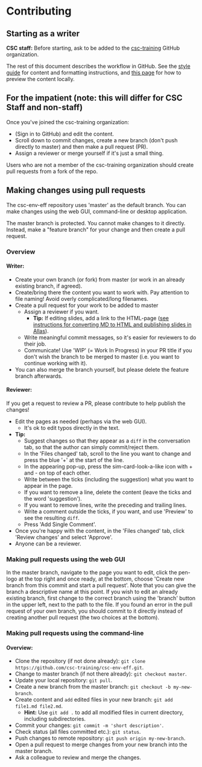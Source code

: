# Contributing

## Starting as a writer

**CSC staff:** Before starting, ask to be added to the
[csc-training](https://github.com/csc-training) GitHub organization.

The rest of this document describes the workflow in GitHub. See the
[style guide](STYLEGUIDE.md) for content and formatting instructions,
and [this page](PREVIEW.md) for how to preview the content locally.

## For the impatient (note: this will differ for CSC Staff and non-staff)

Once you've joined the csc-training organization:

* (Sign in to GitHub) and edit the content.
* Scroll down to commit changes, create a new branch (don't push directly to
  master) and then make a pull request (PR).
* Assign a reviewer or merge yourself if it's just a small thing.

Users who are not a member of the csc-training organization should
create pull requests from a fork of the repo.

## Making changes using pull requests

The csc-env-eff repository uses 'master' as the default branch. You can make
changes using the web GUI, command-line or desktop application.

The master branch is protected. You cannot make changes to it directly.
Instead, make a "feature branch" for your change and then create a pull request.

### Overview

#### Writer:

- Create your own branch (or fork) from master (or work in an already existing branch,
  if agreed).
- Create/bring there the content you want to work with. Pay attention to file
  naming! Avoid overly complicated/long filenames.
- Create a pull request for your work to be added to master
    - Assign a reviewer if you want.
        - **Tip:** If editing slides, add a link to the HTML-page
          ([see instructions for converting MD to HTML and publishing slides in Allas](MD_INTO_HTML.md)).
    - Write meaningful commit messages, so it's easier for reviewers to do
      their job.
    - Communicate! Use 'WIP' (= Work In Progress) in your PR title if you don't
      wish the branch to be merged to master (i.e. you want to continue working
      with it).
- You can also merge the branch yourself, but please delete the feature branch
  afterwards.

#### Reviewer:

If you get a request to review a PR, please contribute to help publish the
changes!

- Edit the pages as needed (perhaps via the web GUI).
    - It's ok to edit typos directly in the text.
- **Tip:**
    - Suggest changes so that they appear as a `diff` in the conversation tab,
      so that the author can simply commit/reject them.
    - In the 'Files changed' tab, scroll to the line you want to change and
      press the blue '+' at the start of the line.
    - In the appearing pop-up, press the sim-card-look-a-like icon with + and -
      on top of each other.
    - Write between the ticks (including the suggestion) what you want to
      appear in the page.
    - If you want to remove a line, delete the content (leave the ticks and
      the word 'suggestion').
    - If you want to remove lines, write the preceding and trailing lines.
    - Write a comment outside the ticks, if you want, and use 'Preview' to see
      the resulting `diff`.
    - Press 'Add Single Comment'.
- Once you're happy with the content, in the 'Files changed' tab, click 'Review
  changes' and select 'Approve'.
- Anyone can be a reviewer.

### Making pull requests using the web GUI

In the master branch, navigate to the page you want to edit, click the pen-logo 
at the top right and once ready, at the bottom, choose 'Create new branch from
this commit and start a pull request'. Note that you can give the branch a
descriptive name at this point. If you wish to edit an already existing branch,
first change to the correct branch using the 'branch' button in the upper left,
next to the path to the file. If you found an error in the pull request of your
own branch, you should commit to it directly instead of creating another pull
request (the two choices at the bottom).

### Making pull requests using the command-line

#### Overview:

- Clone the repository (if not done already):
  `git clone https://github.com/csc-training/csc-env-eff.git`.
- Change to master branch (if not there already): `git checkout master`.
- Update your local repository: `git pull`.
- Create a new branch from the master branch: `git checkout -b my-new-branch`.
- Create content and `add` edited files in your new branch:
  `git add file1.md file2.md`.
    - **Hint:** Use `git add .` to add all modified files in current directory,
      including subdirectories.
- Commit your changes: `git commit -m 'short description'`.
- Check status (all files committed etc.): `git status`.
- Push changes to remote repository: `git push origin my-new-branch`.
- Open a pull request to merge changes from your new branch into the master
  branch.
- Ask a colleague to review and merge the changes.
